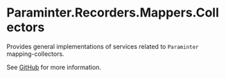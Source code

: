 # Paraminter.Recorders.Mappers.Collectors

Provides general implementations of services related to `Paraminter` mapping-collectors.

See [GitHub](https://github.com/Paraminter/Paraminter.Recorders.Mappers.Collectors) for more information.